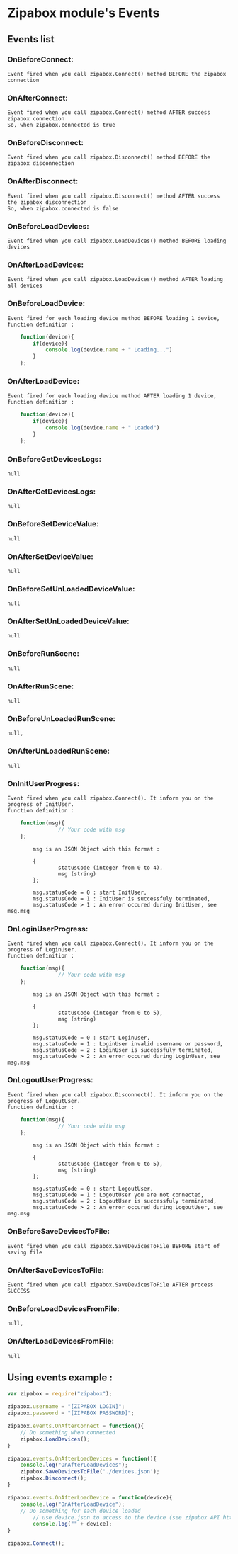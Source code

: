 # Zipabox module's Events

## Events list
### OnBeforeConnect:
```
Event fired when you call zipabox.Connect() method BEFORE the zipabox connection
```
### OnAfterConnect:
```
Event fired when you call zipabox.Connect() method AFTER success zipabox connection 
So, when zipabox.connected is true
```

### OnBeforeDisconnect:
```
Event fired when you call zipabox.Disconnect() method BEFORE the zipabox disconnection
```
### OnAfterDisconnect:
```
Event fired when you call zipabox.Disconnect() method AFTER success the zipabox disconnection
So, when zipabox.connected is false
```

### OnBeforeLoadDevices:
```
Event fired when you call zipabox.LoadDevices() method BEFORE loading devices
```
### OnAfterLoadDevices:
```
Event fired when you call zipabox.LoadDevices() method AFTER loading all devices
```

### OnBeforeLoadDevice:
```
Event fired for each loading device method BEFORE loading 1 device, 
function definition : 
```
```js
	function(device){
		if(device){ 
			console.log(device.name + " Loading...")
		} 
	};
```

### OnAfterLoadDevice:
```
Event fired for each loading device method AFTER loading 1 device, 
function definition : 
```
```js
	function(device){
		if(device){ 
			console.log(device.name + " Loaded")
		} 
	};
```
### OnBeforeGetDevicesLogs:
```
null
```
### OnAfterGetDevicesLogs:
```
null	
```

### OnBeforeSetDeviceValue:
```
null
```
### OnAfterSetDeviceValue:
```
null	
```

### OnBeforeSetUnLoadedDeviceValue:
```
null		
```
### OnAfterSetUnLoadedDeviceValue:
```
null	
```

### OnBeforeRunScene:
```
null
```
### OnAfterRunScene:
```
null	
```

### OnBeforeUnLoadedRunScene:
```
null,
```
### OnAfterUnLoadedRunScene:
```
null	
```

### OnInitUserProgress:
```
Event fired when you call zipabox.Connect(). It inform you on the progress of InitUser.
function definition : 
```
```js
	function(msg){
                // Your code with msg		
	};
```
```
        msg is an JSON Object with this format :
        
        {
                statusCode (integer from 0 to 4), 
                msg (string)
        };  
        
        msg.statusCode = 0 : start InitUser,
        msg.statusCode = 1 : InitUser is successfuly terminated,
        msg.statusCode > 1 : An error occured during InitUser, see msg.msg
```
### OnLoginUserProgress:
```
Event fired when you call zipabox.Connect(). It inform you on the progress of LoginUser.
function definition : 
```
```js
	function(msg){
                // Your code with msg		
	};
```
```
        msg is an JSON Object with this format :
        
        {
                statusCode (integer from 0 to 5), 
                msg (string)
        };  
        
        msg.statusCode = 0 : start LoginUser,
        msg.statusCode = 1 : LoginUser invalid username or password,
        msg.statusCode = 2 : LoginUser is successfuly terminated,
        msg.statusCode > 2 : An error occured during LoginUser, see msg.msg
```
### OnLogoutUserProgress:
```
Event fired when you call zipabox.Disconnect(). It inform you on the progress of LogoutUser.
function definition : 
```
```js
	function(msg){
                // Your code with msg		
	};
```
```
        msg is an JSON Object with this format :
        
        {
                statusCode (integer from 0 to 5), 
                msg (string)
        };  
        
        msg.statusCode = 0 : start LogoutUser,
        msg.statusCode = 1 : LogoutUser you are not connected,
        msg.statusCode = 2 : LogoutUser is successfuly terminated,
        msg.statusCode > 2 : An error occured during LogoutUser, see msg.msg
```

### OnBeforeSaveDevicesToFile:
```
Event fired when you call zipabox.SaveDevicesToFile BEFORE start of saving file 
```
### OnAfterSaveDevicesToFile:
```
Event fired when you call zipabox.SaveDevicesToFile AFTER process SUCCESS
```
### OnBeforeLoadDevicesFromFile:
```
null,
```
### OnAfterLoadDevicesFromFile:
```
null	
```

## Using events example :
```js
var zipabox = require("zipabox");

zipabox.username = "[ZIPABOX LOGIN]";
zipabox.password = "[ZIPABOX PASSWORD]";

zipabox.events.OnAfterConnect = function(){
	// Do something when connected
    zipabox.LoadDevices();
}

zipabox.events.OnAfterLoadDevices = function(){
	console.log("OnAfterLoadDevices");	
	zipabox.SaveDevicesToFile('./devices.json');
	zipabox.Disconnect();
}

zipabox.events.OnAfterLoadDevice = function(device){
	console.log("OnAfterLoadDevice");	
	// Do something for each device loaded
        // use device.json to access to the device (see zipabox API https://my.zipato.com/zipato-web/api/)
        console.log("" + device);
}

zipabox.Connect();
```